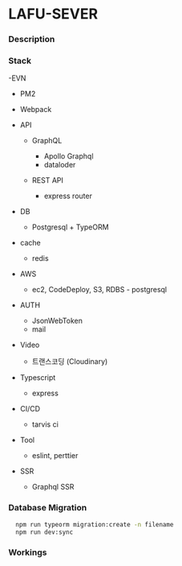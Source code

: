 # LAFU-SEVER

### Description

### Stack

-EVN 
 - PM2
 - Webpack

- API
  - GraphQL
    - Apollo Graphql
    - dataloder

  - REST API
    - express router
- DB
  - Postgresql + TypeORM

- cache
  - redis

- AWS
  - ec2, CodeDeploy, S3, RDBS - postgresql

- AUTH
  - JsonWebToken
  - mail

- Video
  - 트랜스코딩 (Cloudinary)

- Typescript
  - express

- CI/CD
  - tarvis ci

- Tool
  - eslint, perttier

- SSR
  - Graphql SSR



### Database Migration

```bash
  npm run typeorm migration:create -n filename
  npm run dev:sync
```

### Workings